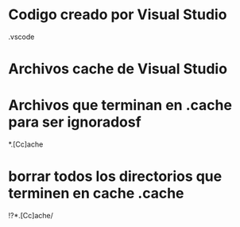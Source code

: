 # Codigo creado por Visual Studio
.vscode
# Archivos cache de Visual Studio
# Archivos que terminan en .cache para ser ignoradosf
*.[Cc]ache
# borrar todos los directorios que terminen en cache .cache
!?*.[Cc]ache/
